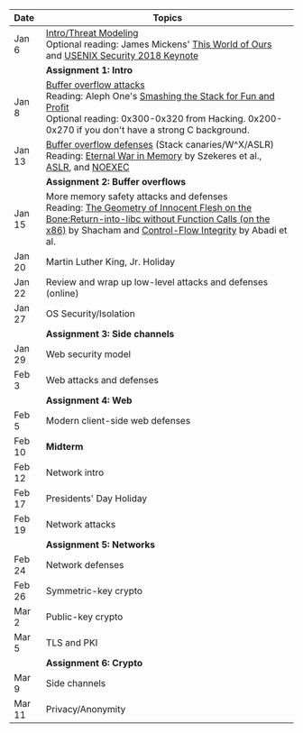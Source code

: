 **Date**    | <center>**Topics**</center>
:-----------|:--------------------------------
Jan  6      |[Intro/Threat Modeling](slides/1-introduction.pdf) <br/> Optional reading: James Mickens' [This World of Ours](https://www.usenix.org/system/files/1401_08-12_mickens.pdf) and [USENIX Security 2018 Keynote](https://www.usenix.org/conference/usenixsecurity18/presentation/mickens)
            | **Assignment 1: Intro**
Jan  8      | [Buffer overflow attacks](slides/2-bufferoverflows.pdf) <br/> Reading: Aleph One's [Smashing the Stack for Fun and Profit](http://phrack.org/issues/49/14.html#article) <br/> Optional reading: 0x300-0x320 from Hacking. 0x200-0x270 if you don't have a strong C background.
Jan 13      | [Buffer overflow defenses](slides/3-lowlevelmitigations.pdf) (Stack canaries/W^X/ASLR) <br/> Reading: [Eternal War in Memory](https://www.nebelwelt.net/publications/files/13Oakland.pdf) by Szekeres et al., [ASLR](https://pax.grsecurity.net/docs/aslr.txt), and [NOEXEC](https://pax.grsecurity.net/docs/noexec.txt)
            | **Assignment 2: Buffer overflows**
Jan 15      | More memory safety attacks and defenses <br/> Reading: [The Geometry of Innocent Flesh on the Bone:Return-into-libc without Function Calls (on the x86)](papers/shacham:rop.pdf) by Shacham and [Control-Flow Integrity](papers/abadi:cfi.pdf) by Abadi et al.
Jan 20      | Martin Luther King, Jr. Holiday
Jan 22      | Review and wrap up low-level attacks and defenses (online)
Jan 27      | OS Security/Isolation
            | **Assignment 3: Side channels**
Jan 29      | Web security model
Feb  3      | Web attacks and defenses
            | **Assignment 4: Web**
Feb  5      | Modern client-side web defenses
Feb 10      | **Midterm**
Feb 12      | Network intro
Feb 17      | Presidents' Day Holiday
Feb 19      | Network attacks
            | **Assignment 5: Networks**
Feb 24      | Network defenses
Feb 26      | Symmetric-key crypto
Mar  2      | Public-key crypto
Mar  5      | TLS and PKI
            | **Assignment 6: Crypto**
Mar  9      | Side channels
Mar 11      | Privacy/Anonymity
